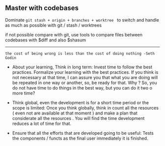 ## Master with codebases
Dominate `git stash + origin + branches + worktree ` to switch and handle as much as possible with git / stash / worktrees

if not possible compare with git, use tools 
to compare files between codebases with $diff and also $shasum


---
` the cost of being wrong is less than the cost of doing nothing -Seth Godin `

* About your learning, Think in long term: Invest time to follow the best practices.
Formalize your learning with the best practices. 
If you think is not necessary at that time, I can  assure you that what you are doing will be repeated in one way or another, so, be ready for that. Why ? So, you do not have time to do things in the best way, but you can do it two o more time? 

* Think global, even the development is for a short time period 
or the scope is limited:
Once you think globally, 
think in count all the resources ( even not are available at that moment )
and make a plan that considerate all the resources . 
You will find the time development reduces a lot of time for that.

* Ensure that all the efforts that are developed going to be useful:
Tests the components / functs as the final user immediately it is finished.
